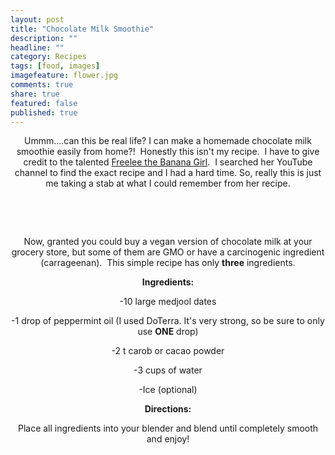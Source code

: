 ```yaml
---
layout: post
title: "Chocolate Milk Smoothie"
description: ""
headline: ""
category: Recipes
tags: [food, images]
imagefeature: flower.jpg
comments: true
share: true
featured: false
published: true
---
```


<p style="text-align: center;">Ummm....can this be real life? I can make a homemade chocolate milk smoothie easily from home?!  Honestly this isn't my recipe.  I have to give credit to the talented <a href="https://www.youtube.com/channel/UCLwUd5KtYONsRJ3UAOojZ0w" target="_blank">Freelee the Banana Girl</a>.  I searched her YouTube channel to find the exact recipe and I had a hard time. So, really this is just me taking a stab at what I could remember from her recipe.</p>
<img class="aligncenter" src="http://i1208.photobucket.com/albums/cc370/apegg23/smoothie2_zps1d734c23.png" alt="" />
<img class="aligncenter" src="http://i1208.photobucket.com/albums/cc370/apegg23/smoothie3_zps716f6c8e.png" alt="" />
<img class="aligncenter" src="http://i1208.photobucket.com/albums/cc370/apegg23/smoothie1_zps864b4749.png" alt="" />

&nbsp;
<p style="text-align: center;">Now, granted you could buy a vegan version of chocolate milk at your grocery store, but some of them are GMO or have a carcinogenic ingredient (carrageenan).  This simple recipe has only <strong>three</strong> ingredients.</p>
<p style="text-align: center;"><strong>Ingredients:</strong></p>
<p style="text-align: center;">-10 large medjool dates</p>
<p style="text-align: center;">-1 drop of peppermint oil (I used DoTerra. It's very strong, so be sure to only use <strong>ONE</strong> drop)</p>
<p style="text-align: center;">-2 t carob or cacao powder</p>
<p style="text-align: center;">-3 cups of water</p>
<p style="text-align: center;">-Ice (optional)</p>
<p style="text-align: center;"><strong>Directions:</strong></p>
<p style="text-align: center;">Place all ingredients into your blender and blend until completely smooth and enjoy!</p>